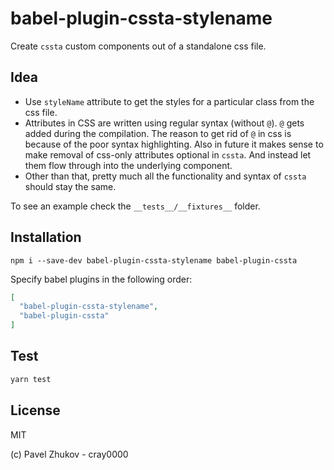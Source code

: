 # babel-plugin-cssta-stylename

Create `cssta` custom components out of a standalone css file.

## Idea

- Use `styleName` attribute to get the styles for a particular class from the css file.
- Attributes in CSS are written using regular syntax (without `@`). `@` gets added during the compilation. The reason to get rid of `@` in css is because of the poor syntax highlighting. Also in future it makes sense to make removal of css-only attributes optional in `cssta`. And instead let them flow through into the underlying component.
- Other than that, pretty much all the functionality and syntax of `cssta` should stay the same.

To see an example check the `__tests__/__fixtures__` folder.

## Installation

```
npm i --save-dev babel-plugin-cssta-stylename babel-plugin-cssta
```

Specify babel plugins in the following order:

```json
[
  "babel-plugin-cssta-stylename",
  "babel-plugin-cssta"
]
```

## Test

```sh
yarn test
```

## License

MIT

(c) Pavel Zhukov - cray0000
